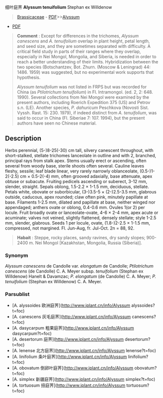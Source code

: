 细叶庭荠 **Alyssum tenuifolium** Stephan ex Willdenow

> [Brassicaceae](http://www.iplant.cn/info/Brassicaceae?t=foc) - [PDF](http://www.iplant.cn/foc/pdf/Brassicaceae.pdf)>>[Alyssum](http://www.iplant.cn/info/Alyssum?t=foc)
 - [PDF](http://www.iplant.cn/foc/pdf/Alyssum.pdf)

> **Comment** : 
> Except for differences in the trichomes, *Alyssum canescens* and *A. tenuifolium* overlap in plant height, petal length, and seed size, and they are sometimes separated with difficulty. A critical field study in parts of their ranges where they overlap, especially in Nei Mongol, Mongolia, and Siberia, is needed in order to reach a better understanding of their limits. Hybridization between the two species (Botschantzev, Bot. Zhurn. (Moscow & Leningrad) 44: 1486. 1959) was suggested, but no experimental work supports that hypothesis.
> 
> *Alyssum tenuifolium* was not listed in FRPS but was recorded for China (as *Ptilotrichum tenuifolium*) in Fl. Intramongol. (ed. 2, 2: 648. 1990). Several collections from Nei Mongol were examined by the present authors, including Roerich Expedition 375 (US) and Petrov s.n. (LE). Another species, *P. dahuricum* Peschkova (Novosti Sist. Vyssh. Rast. 15: 230. 1979), if indeed distinct from *A. tenuifolium*, was said to occur in China (Fl. Siberiae 7: 107. 1994), but the present authors have seen no Chinese material.

## Description

Herbs perennial, (5-)8-25(-30) cm tall, silvery canescent throughout, with short-stalked, stellate trichomes lanceolate in outline and with 2, branched, principal rays from stalk apex. Stems usually erect or ascending, often several from woody base, sterile shoots often several. Cauline leaves fleshy, sessile; leaf blade linear, very rarely narrowly oblanceolate, (0.5-)1-2(-2.5) cm × 0.5-2(-4) mm, often grooved adaxially, base attenuate, apex obtuse or subacute. Fruiting pedicels ascending or suberect, 3-12 mm, slender, straight. Sepals oblong, 1.5-2.2 × 1-1.5 mm, deciduous, stellate. Petals white, obovate or suborbicular, (3-)3.5-5 × (2-)2.5-3.5 mm, glabrous outside, caducous, apex rounded; claw often pink, minutely papillate at base. Filaments 1-2.5 mm, dilated and papillate at base, neither winged nor appendaged; anthers ovate or oblong, 0.4-0.6 mm. Ovules 1(or 2) per locule. Fruit broadly ovate or lanceolate-ovate, 4-6 × 2-4 mm, apex acute or acuminate; valves not veined, slightly flattened, densely stellate; style 1-2.5 mm, slender, glabrous. Seeds 1 per locule, ovate, (1.8-)2-2.5 × 1-1.5 mm, compressed, not margined. Fl. Jun-Aug, fr. Jul-Oct. 2n = 88, 92.

> **Habait** : 
> Steppe, rocky places, sandy ravines, dry sandy slopes; 900-2400 m. Nei Mongol [Kazakhstan, Mongolia, Russia (Siberia)].

### Synonym
*Alyssum canescens* de Candolle var. *elongatum* de Candolle; *Ptilotrichum canescens* (de Candolle) C. A. Meyer subsp. *tenuifolium* (Stephan ex Willdenow) Hanelt & Davamzac; *P. elongatum* (de Candolle) C. A. Meyer; *P. tenuifolium* (Stephan ex Willdenow) C. A. Meyer.

### Parsublist

* [A.  alyssoides  欧洲庭荠](http://www.iplant.cn/info/Alyssum alyssoides?t=foc)
* [A.  canescens  灰毛庭荠](http://www.iplant.cn/info/Alyssum canescens?t=foc)
* [A.  dasycarpum  粗果庭荠](http://www.iplant.cn/info/Alyssum dasycarpum?t=foc)
* [A.  desertorum  庭荠](http://www.iplant.cn/info/Alyssum desertorum?t=foc)
* [A.  lenense  北方庭荠](http://www.iplant.cn/info/Alyssum lenense?t=foc)
* [A.  linifolium  条叶庭荠](http://www.iplant.cn/info/Alyssum linifolium?t=foc)
* [A.  obovatum  倒卵叶庭荠](http://www.iplant.cn/info/Alyssum obovatum?t=foc)
* [A.  simplex  新疆庭荠](http://www.iplant.cn/info/Alyssum simplex?t=foc)
* [A.  tortuosum  扭庭荠](http://www.iplant.cn/info/Alyssum tortuosum?t=foc)
